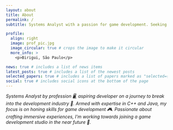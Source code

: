 ```yaml
---
layout: about
title: About
permalink: /
subtitle: Systems Analyst with a passion for game development. Seeking opportunities to apply analytical skills and coding expertise in the industry.

profile:
  align: right
  image: prof_pic.jpg
  image_circular: true # crops the image to make it circular
  more_info: >
    <p>Birigui, São Paulo</p>

news: true # includes a list of news items
latest_posts: true # includes a list of the newest posts
selected_papers: true # includes a list of papers marked as "selected={true}"
social: true # includes social icons at the bottom of the page
---
```


*Systems Analyst by profession 🖥️, aspiring developer on a journey to break into the development industry 🚀. Armed with expertise in C++ and Java, my focus is on honing skills for game development 🎮. Passionate about crafting immersive experiences, I'm working towards joining a game development studio in the near future 🌟.*

